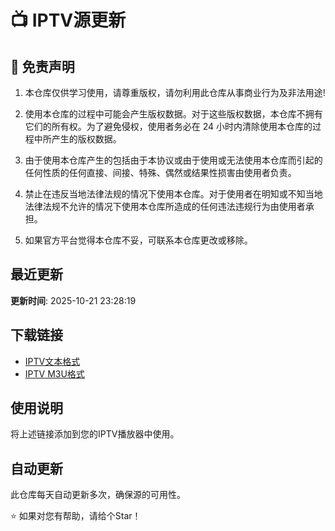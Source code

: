 # 📺 IPTV源更新

## 📢 免责声明

1. 本仓库仅供学习使用，请尊重版权，请勿利用此仓库从事商业行为及非法用途!

2. 使用本仓库的过程中可能会产生版权数据。对于这些版权数据，本仓库不拥有它们的所有权。为了避免侵权，使用者务必在 24 小时内清除使用本仓库的过程中所产生的版权数据。

3. 由于使用本仓库产生的包括由于本协议或由于使用或无法使用本仓库而引起的任何性质的任何直接、间接、特殊、偶然或结果性损害由使用者负责。

4. 禁止在违反当地法律法规的情况下使用本仓库。对于使用者在明知或不知当地法律法规不允许的情况下使用本仓库所造成的任何违法违规行为由使用者承担。

5. 如果官方平台觉得本仓库不妥，可联系本仓库更改或移除。

## 最近更新
**更新时间**: 2025-10-21 23:28:19

## 下载链接
- [IPTV文本格式](https://ghfast.top/raw.githubusercontent.com/plplpopp/IPTV/refs/heads/main/iptv.txt)
- [IPTV M3U格式](https://ghfast.top/raw.githubusercontent.com/plplpopp/IPTV/refs/heads/main/iptv.m3u)

## 使用说明
将上述链接添加到您的IPTV播放器中使用。

## 自动更新
此仓库每天自动更新多次，确保源的可用性。

⭐ 如果对您有帮助，请给个Star！
